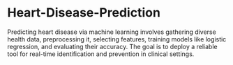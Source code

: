 # Heart-Disease-Prediction
 Predicting heart disease via machine learning involves gathering diverse health data, preprocessing it, selecting features, training models like logistic regression, and evaluating their accuracy. The goal is to deploy a reliable tool for real-time identification and prevention in clinical settings.
